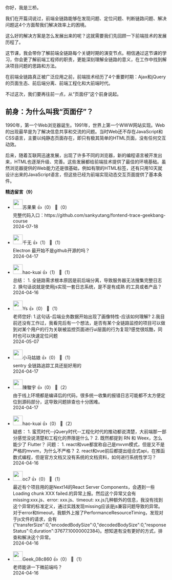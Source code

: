 你好，我是三桥。

我们在开篇词说过，前端全链路能够在发现问题、定位问题、判断链路问题、解决问题这4个方面帮我们解决效率上的困境。

这么好的解决方案是怎么发展出来的呢？这就需要我们先回顾一下前端技术的发展历程了。

这节课，我会带你了解前端全链路每个关键时期的演变节点。相信通过这节课的学习，你会更了解前端工程师的职责，更能深刻理解全链路的意义，在工作中找到解决项目问题的思路和方法。

在前端全链路真正被广泛应用之前，前端技术经历了4个重要时期：Ajax和jQuery的页面生态、前后端分离、前端工程化和大前端时代。

不过这次，我们要再往前一点，从“页面仔”这个前身说起。

## 前身：为什么叫我“页面仔”？

1990年，第一个Web浏览器诞生。1991年，世界上第一个WWW网站实现。Web的出现最早是为了解决信息共享和交流的问题。当时Web还不存在JavaScript和CSS语言，主要以纯静态页面存在，即只有极其简单的HTML页面，没有任何交互动效。

后来，随着互联网迅速发展，出现了许多不同的浏览器，新的编程语言被开发出来，HTML也逐渐升级、完善。这些发展都给前端技术提供了最佳的环境基础。虽然浏览器提供的Web能力还是很基础，例如有限的HTML标签，还有只用10天就设计出来的JavaScript语言，但这些已经为前端实现动态交互页面提供了基本条件。
<div><strong>精选留言（9）</strong></div><ul>
<li><img src="https://static001.geekbang.org/account/avatar/00/2b/86/73/5190bbde.jpg" width="30px"><span>苏果果</span> 👍（0） 💬（0）<div>完整代码入口：https:&#47;&#47;github.com&#47;sankyutang&#47;fontend-trace-geekbang-course </div>2024-07-18</li><br/><li><img src="https://static001.geekbang.org/account/avatar/00/1b/ac/d3/3e461046.jpg" width="30px"><span>千无</span> 👍（1） 💬（1）<div>Electron 最开始不是github开源的吗？</div>2024-04-17</li><br/><li><img src="https://static001.geekbang.org/account/avatar/00/13/6a/22/527904b2.jpg" width="30px"><span>hao-kuai</span> 👍（1） 💬（1）<div>总结：
1. 全链路需求根本原因是前后端分离，导致服务器无法搜集完整日志
2. 换句话说就是使用js实现一套日志系统，是不是有成熟 的工具或者产品？</div>2024-04-16</li><br/><li><img src="https://static001.geekbang.org/account/avatar/00/3a/62/98/ab691c8f.jpg" width="30px"><span>Ys</span> 👍（0） 💬（1）<div>老师您好:
1.这句话-后端业务数据开始出现了画像特性-应该如何理解?
2.我目前还没有工作过，我看完后有一个想法，是否有某个全链路监控的项目可以做到对某个用户的行为关联被监控页面进行ui层面的行为复现?感觉很炫酷，同时也可以快速定位问题</div>2024-05-07</li><br/><li><img src="https://static001.geekbang.org/account/avatar/00/18/c9/8d/a7be5ada.jpg" width="30px"><span>小马姑娘</span> 👍（0） 💬（1）<div>sentry 全链路追踪工具还挺好用的</div>2024-04-17</li><br/><li><img src="https://static001.geekbang.org/account/avatar/00/12/19/6b/85a3dc75.jpg" width="30px"><span>陳駿宇</span> 👍（0） 💬（2）<div>由于线上环境都是编译后的代码，很多统一收集的报错日志可能都不太方便定位到源码部分，这导致问题排查也十分困难。</div>2024-04-17</li><br/><li><img src="https://static001.geekbang.org/account/avatar/00/13/6a/22/527904b2.jpg" width="30px"><span>hao-kuai</span> 👍（0） 💬（2）<div>疑惑：
1. 蛮荒时代--jQuery时代--工程化时代的推动都说清楚，大前端那一部分感觉没说清楚和工程化的界限是什么？
2. 既然都提到 RN 和 Weex，怎么能少了 Flutter？
问题：
1. react和vue都宣称自己是mvvm模式，但是又不是严格的mvvm，为什么不严格？
2. react和vue前后都提出组合式api，在推函数式编程，但是官方文档又没有系统的文档资料，如何进行系统性学习？</div>2024-04-16</li><br/><li><img src="http://thirdwx.qlogo.cn/mmopen/vi_32/Q0j4TwGTfTJibVeub5HnlS9HgLdrDSnQma6VINyAyf1bTOhKh4MGQkMydoCVs7ofbicePRomxjDM873A56fqx97w/132" width="30px"><span>oc7</span> 👍（0） 💬（1）<div>最近有个项目用的是Next14的React Server Components，会遇到一些Loading chunk XXX failed.的异常上报。然后这个异常又会有missing:xxx.js、error: xxx.js、timeout: xx.js几种额外的信息，我没有找到这个异常的标准定义，通过实践发现missing应该是js兼容问题导致的异常。对于error和timeout，我额外上报了PerformanceResourceTiming，发现对于js文件的请求，会有{&quot;transferSize&quot;:0,&quot;encodedBodySize&quot;:0,&quot;decodedBodySize&quot;:0,&quot;responseStatus&quot;:0,duration&quot;:37677.10000002384}。想知道有没有更好的方式，排查和解决这个异常。</div>2024-04-16</li><br/><li><img src="" width="30px"><span>Geek_08c860</span> 👍（0） 💬（1）<div>老师能讲一下微前端吗？</div>2024-04-16</li><br/>
</ul>